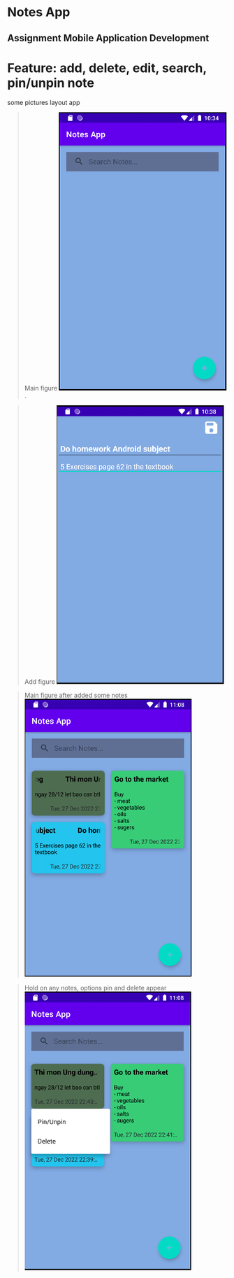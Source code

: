 # Notes App
## Assignment Mobile Application Development

# Feature: add, delete, edit, search, pin/unpin note

some pictures layout app
> Main figure
![](/screen-shot-notes-app/main-activity.PNG).

> Add figure
![](/screen-shot-notes-app/create-new-note.PNG)

> Main figure after added some notes
![](/screen-shot-notes-app/main-notes.PNG)

> Hold on any notes, options pin and delete appear
![](/screen-shot-notes-app/detele-pin.PNG)
